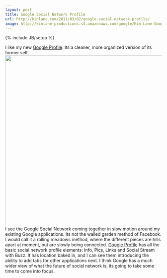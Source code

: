 ```yaml
---
layout: post
title: Google Social Network Profile
url: http://kinlane.com/2011/03/02/google-social-network-profile/
image: http://kinlane-productions.s3.amazonaws.com/google/Kin-Lane-Google-Profile.png
---
```

{% include JB/setup %}
<p>
     I like my new <a title="Google Profile" href="https://profiles.google.com/kinlane/about">Google Profile</a>. Its a cleaner, more organized version of its former self. <a title="Google Profile" href="https://profiles.google.com/kinlane/about"><img class="c1" src="http://kinlane-productions.s3.amazonaws.com/google/Kin-Lane-Google-Profile.png" alt="" width="550" align="center" /></a> I see the Google Social Network coming together in slow motion around my existing Google applications. Its not the walled garden method of Facebook. I would call it a rolling meadows method, where the different pieces are hills apart at moment, but are slowly being connected. <a title="Google Profiles" href="http://www.google.com/profiles">Google Profile</a> has all the basic social network profile elements: Info, Pics, Links and Social Stream with Buzz. It has location baked in, and I can see them introducing the ability to add tabs for other applications next. I think Google has a much wider view of what the future of social network is, its going to take some time to come into focus.
</p>